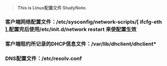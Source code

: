 > **This is Linux配置文件 StudyNote.**  



###  客户端网络配置文件：/etc/sysconfig/network-scripts/[ ifcfg-eth ],配置完后使用/etc/init.d/network restart 来使配置生效

###  客户端租约所记录的DHCP信息文件：/var/lib/dhclient/dhclient*

###  DNS配置文件：/etc/resolv.conf

###  
###  
###  
###  
###  
###  
###  
###  
###  





